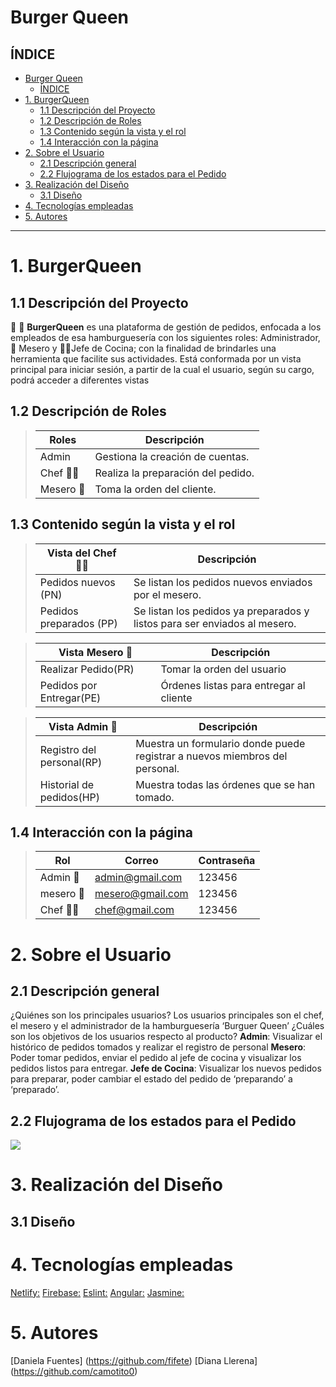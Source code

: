 # Burger Queen

## ÍNDICE
- [Burger Queen](#burger-queen)
  - [ÍNDICE](#índice)
- [1. BurgerQueen](#1-burgerqueen)
  - [1.1  Descripción del Proyecto](#11--descripción-del-proyecto)
  - [1.2 Descripción de Roles](#12-descripción-de-roles)
  - [1.3 Contenido según la vista y el rol](#13-contenido-según-la-vista-y-el-rol)
  - [1.4 Interacción con la página](#14-interacción-con-la-página)
- [2. Sobre el Usuario](#2-sobre-el-usuario)
  - [2.1 Descripción general](#21-descripción-general)
  - [2.2 Flujograma de los estados para el Pedido](#22-flujograma-de-los-estados-para-el-pedido)
- [3. Realización del Diseño](#3-realización-del-diseño)
  - [3.1 Diseño](#31-diseño)
- [4. Tecnologías empleadas](#4-tecnologías-empleadas)
- [5. Autores](#5-autores)

***

# 1. BurgerQueen
## 1.1  Descripción del Proyecto
🍔 🍟 **BurgerQueen**  es una plataforma de gestión de pedidos, enfocada a los empleados de esa hamburguesería con los siguientes roles: Administrador, 🤵 Mesero y 👩‍🍳Jefe de Cocina; con la finalidad de brindarles una herramienta que facilite sus actividades. Está conformada por un vista principal para iniciar sesión, a partir de la cual el usuario, según su cargo, podrá acceder a diferentes vistas
 
## 1.2 Descripción de Roles
> | Roles     | Descripción                       |
> |-----------|-----------------------------------|
> | Admin     | Gestiona la creación de cuentas.  |
> | Chef 👩‍🍳   | Realiza la preparación del pedido.|
> | Mesero 🤵 | Toma la orden del cliente.        |
 
## 1.3 Contenido según la vista y el rol
> | Vista del Chef  👩‍🍳      | Descripción                                                               |
> |-------------------------|---------------------------------------------------------------------------|
> | Pedidos nuevos (PN)     | Se listan los pedidos nuevos enviados por el mesero.                      |
> | Pedidos preparados (PP) | Se listan los pedidos ya preparados y listos para ser enviados al mesero. |
 
> | Vista Mesero 🤵  	      | Descripción                            |       
> |-------------------------|----------------------------------------|
> | Realizar Pedido(PR)     | Tomar la orden del usuario             |
> | Pedidos por Entregar(PE)| Órdenes listas para entregar al cliente|
 
> | Vista Admin 🤵  	       | Descripción                                                                |       
> |--------------------------|----------------------------------------------------------------------------|
> | Registro del personal(RP)| Muestra un formulario donde puede registrar a nuevos miembros del personal.|
> | Historial de pedidos(HP) | Muestra todas las órdenes que se han tomado.                               |
## 1.4 Interacción con la página
> | Rol      | Correo            | Contraseña |
> |----------|-------------------|------------|
> | Admin 🤵 | admin@gmail.com   | 123456     |
> | mesero 🤵| mesero@gmail.com  | 123456     |
> | Chef  👩‍🍳 | chef@gmail.com    | 123456     |
# 2. Sobre el Usuario
## 2.1 Descripción general
¿Quiénes son los principales usuarios?
Los usuarios principales son el chef, el mesero y el administrador de la hamburguesería ‘Burguer Queen’
¿Cuáles son los objetivos de los usuarios respecto al producto?
**Admin**: Visualizar el histórico de pedidos tomados y realizar el registro de personal
**Mesero**: Poder tomar pedidos, enviar el pedido al jefe de cocina y visualizar los pedidos listos para entregar.
**Jefe de Cocina**: Visualizar los nuevos pedidos para preparar, poder cambiar el estado del pedido de ‘preparando’ a ‘preparado’.
 
## 2.2 Flujograma de los estados para el Pedido
<div align = “center”>
  <img src="../LIM018-burger-queen/burgerqueen/src/assets/images/burgerqueen-flowchart.jpg"/>
</div>

# 3. Realización del Diseño
## 3.1 Diseño
# 4. Tecnologías empleadas
[Netlify:](http://netlify.com)
[Firebase:](https://firebase.google.com)
[Eslint:](https://jestjs.io/docs)
[Angular:](https://angular.io/)
[Jasmine:](https://jasmine.github.io/)
# 5. Autores
[Daniela Fuentes] (https://github.com/fifete)
[Diana Llerena] (https://github.com/camotito0)

